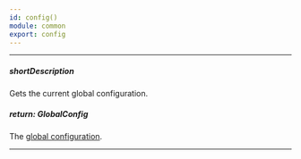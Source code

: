 ```yaml
---
id: config()
module: common
export: config
---
```

---
##### shortDescription
Gets the current global configuration.

##### return: GlobalConfig
The [global configuration](/api-reference/50%20Common/Object%20Structures/GlobalConfig '/Documentation/ApiReference/Common/Object_Structures/GlobalConfig/').

---
